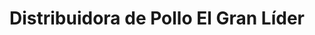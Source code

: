 ---
title: "Distribuidora de Pollo El Gran Líder"
url: /ciudad-guayana-puerto-ordaz/distribuidora-de-pollo-el-gran-lider/
shop: carnicero
---